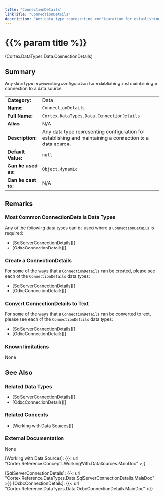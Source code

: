 ```yaml
---
title: "ConnectionDetails"
linkTitle: "ConnectionDetails"
description: "Any data type representing configuration for establishing and maintaining a connection to a data source."
---
```


# {{% param title %}}

<p class="namespace">(Cortex.DataTypes.Data.ConnectionDetails)</p>

## Summary

Any data type representing configuration for establishing and maintaining a connection to a data source.

| | |
|-|-|
| **Category:**          | Data |
| **Name:**              | `ConnectionDetails` |
| **Full Name:**         | `Cortex.DataTypes.Data.ConnectionDetails` |
| **Alias:**             | N/A |
| **Description:**       | Any data type representing configuration for establishing and maintaining a connection to a data source. |
| **Default Value:**     | `null` |
| **Can be used as:**    | `Object`, `dynamic` |
| **Can be cast to:**    |  N/A |

## Remarks

### Most Common ConnectionDetails Data Types

Any of the following data types can be used where a `ConnectionDetails` is required:

- [SqlServerConnectionDetails][]
- [OdbcConnectionDetails][]

### Create a ConnectionDetails

For some of the ways that a `ConnectionDetails` can be created, please see each of the `ConnectionDetails` data types:

- [SqlServerConnectionDetails][]
- [OdbcConnectionDetails][]

### Convert ConnectionDetails to Text

For some of the ways that a `ConnectionDetails` can be converted to text, please see each of the `ConnectionDetails` data types:

- [SqlServerConnectionDetails][]
- [OdbcConnectionDetails][]

### Known limitations

None

## See Also

### Related Data Types

- [SqlServerConnectionDetails][]
- [OdbcConnectionDetails][]

### Related Concepts

- [Working with Data Sources][]

### External Documentation

None

[Working with Data Sources]: {{< url "Cortex.Reference.Concepts.WorkingWith.DataSources.MainDoc" >}}

[SqlServerConnectionDetails]: {{< url "Cortex.Reference.DataTypes.Data.SqlServerConnectionDetails.MainDoc" >}}
[OdbcConnectionDetails]: {{< url "Cortex.Reference.DataTypes.Data.OdbcConnectionDetails.MainDoc" >}}
